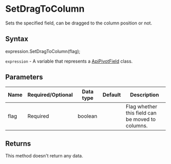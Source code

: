 # SetDragToColumn

Sets the specified field, can be dragged to the column position or not.

## Syntax

expression.SetDragToColumn(flag);

`expression` - A variable that represents a [ApiPivotField](../ApiPivotField.md) class.

## Parameters

| **Name** | **Required/Optional** | **Data type** | **Default** | **Description** |
| ------------- | ------------- | ------------- | ------------- | ------------- |
| flag | Required | boolean |  | Flag whether this field can be moved to columns. |

## Returns

This method doesn't return any data.